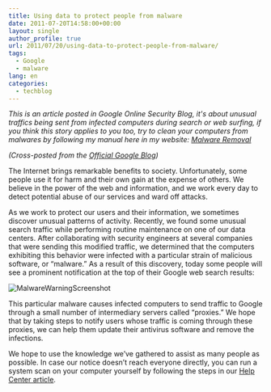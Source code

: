 ```yaml
---
title: Using data to protect people from malware
date: 2011-07-20T14:58:00+00:00
layout: single
author_profile: true
url: 2011/07/20/using-data-to-protect-people-from-malware/
tags:
  - Google
  - malware
lang: en
categories: 
  - techblog
---
```

*This is an article posted in Google Online Security Blog, it's about unusual traffics being sent from infected computers during search or web surfing, if you think this story applies to you too, try to clean your computers from malwares by following my manual here in my website: [Malware Removal](https://omid.dev/2011/01/02/malware-removal-guide-for-Windows/)*
  
*(Cross-posted from the [Official Google Blog](http://googleblog.blogspot.com/2011/07/using-data-to-protect-people-from.html))*

The Internet brings remarkable benefits to society. Unfortunately, some people use it for harm and their own gain at the expense of others. We believe in the power of the web and information, and we work every day to detect potential abuse of our services and ward off attacks.

As we work to protect our users and their information, we sometimes discover unusual patterns of activity. Recently, we found some unusual search traffic while performing routine maintenance on one of our data centers. After collaborating with security engineers at several companies that were sending this modified traffic, we determined that the computers exhibiting this behavior were infected with a particular strain of malicious software, or “malware.” As a result of this discovery, today some people will see a prominent notification at the top of their Google web search results:

![MalwareWarningScreenshot](http://4.bp.blogspot.com/-5KrpRC3Hp2Y/TiblRCBTiUI/AAAAAAAAD6o/YyC6XDLWopE/s1600/MalwareWarningScreenshot.png)

This particular malware causes infected computers to send traffic to Google through a small number of intermediary servers called “proxies.” We hope that by taking steps to notify users whose traffic is coming through these proxies, we can help them update their antivirus software and remove the infections.

We hope to use the knowledge we’ve gathered to assist as many people as possible. In case our notice doesn’t reach everyone directly, you can run a system scan on your computer yourself by following the steps in our [Help Center article](http://www.google.com/support/websearch/bin/answer.py?answer=1182191).
